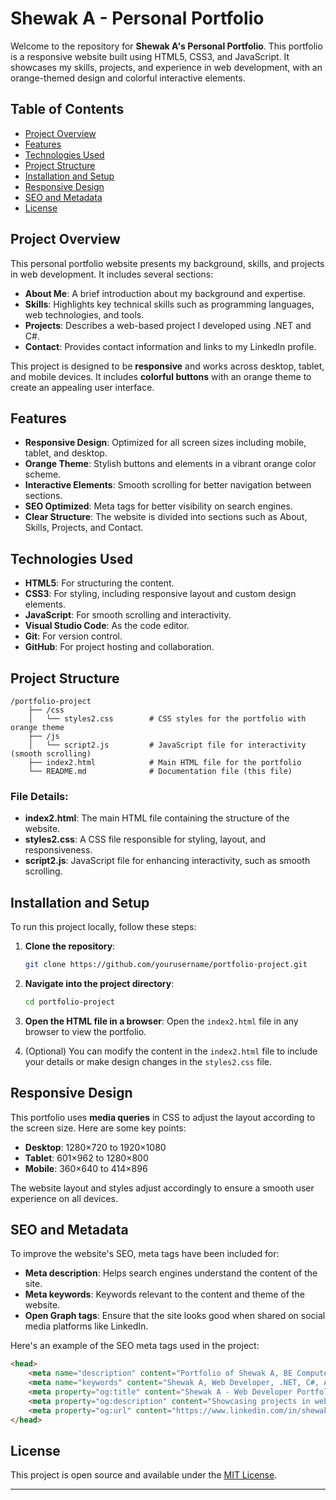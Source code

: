 # Shewak A - Personal Portfolio

Welcome to the repository for **Shewak A's Personal Portfolio**. This portfolio is a responsive website built using HTML5, CSS3, and JavaScript. It showcases my skills, projects, and experience in web development, with an orange-themed design and colorful interactive elements.

## Table of Contents
- [Project Overview](#project-overview)
- [Features](#features)
- [Technologies Used](#technologies-used)
- [Project Structure](#project-structure)
- [Installation and Setup](#installation-and-setup)
- [Responsive Design](#responsive-design)
- [SEO and Metadata](#seo-and-metadata)
- [License](#license)

## Project Overview

This personal portfolio website presents my background, skills, and projects in web development. It includes several sections:
- **About Me**: A brief introduction about my background and expertise.
- **Skills**: Highlights key technical skills such as programming languages, web technologies, and tools.
- **Projects**: Describes a web-based project I developed using .NET and C#.
- **Contact**: Provides contact information and links to my LinkedIn profile.

This project is designed to be **responsive** and works across desktop, tablet, and mobile devices. It includes **colorful buttons** with an orange theme to create an appealing user interface.

## Features
- **Responsive Design**: Optimized for all screen sizes including mobile, tablet, and desktop.
- **Orange Theme**: Stylish buttons and elements in a vibrant orange color scheme.
- **Interactive Elements**: Smooth scrolling for better navigation between sections.
- **SEO Optimized**: Meta tags for better visibility on search engines.
- **Clear Structure**: The website is divided into sections such as About, Skills, Projects, and Contact.

## Technologies Used
- **HTML5**: For structuring the content.
- **CSS3**: For styling, including responsive layout and custom design elements.
- **JavaScript**: For smooth scrolling and interactivity.
- **Visual Studio Code**: As the code editor.
- **Git**: For version control.
- **GitHub**: For project hosting and collaboration.

## Project Structure

```
/portfolio-project
    ├── /css
    │   └── styles2.css        # CSS styles for the portfolio with orange theme
    ├── /js
    │   └── script2.js         # JavaScript file for interactivity (smooth scrolling)
    ├── index2.html            # Main HTML file for the portfolio
    └── README.md              # Documentation file (this file)
```

### File Details:
- **index2.html**: The main HTML file containing the structure of the website.
- **styles2.css**: A CSS file responsible for styling, layout, and responsiveness.
- **script2.js**: JavaScript file for enhancing interactivity, such as smooth scrolling.

## Installation and Setup

To run this project locally, follow these steps:

1. **Clone the repository**:
   ```bash
   git clone https://github.com/yourusername/portfolio-project.git
   ```

2. **Navigate into the project directory**:
   ```bash
   cd portfolio-project
   ```

3. **Open the HTML file in a browser**:
   Open the `index2.html` file in any browser to view the portfolio.

4. (Optional) You can modify the content in the `index2.html` file to include your details or make design changes in the `styles2.css` file.

## Responsive Design

This portfolio uses **media queries** in CSS to adjust the layout according to the screen size. Here are some key points:
- **Desktop**: 1280×720 to 1920×1080
- **Tablet**: 601×962 to 1280×800
- **Mobile**: 360×640 to 414×896

The website layout and styles adjust accordingly to ensure a smooth user experience on all devices.

## SEO and Metadata

To improve the website's SEO, meta tags have been included for:
- **Meta description**: Helps search engines understand the content of the site.
- **Meta keywords**: Keywords relevant to the content and theme of the website.
- **Open Graph tags**: Ensure that the site looks good when shared on social media platforms like LinkedIn.

Here's an example of the SEO meta tags used in the project:
```html
<head>
    <meta name="description" content="Portfolio of Shewak A, BE Computer Science graduate skilled in .NET and web development">
    <meta name="keywords" content="Shewak A, Web Developer, .NET, C#, ASP.NET, HTML, CSS, MVC, SQL">
    <meta property="og:title" content="Shewak A - Web Developer Portfolio">
    <meta property="og:description" content="Showcasing projects in web development using .NET, C#, SQL, and more.">
    <meta property="og:url" content="https://www.linkedin.com/in/shewak-a-424830315">
</head>
```

## License

This project is open source and available under the [MIT License](LICENSE).

---
